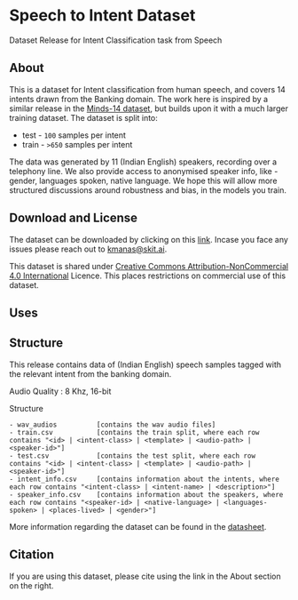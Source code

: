 # Speech to Intent Dataset

Dataset Release for Intent Classification task from Speech

## About

This is a dataset for Intent classification from human speech, and covers 14 intents drawn from the Banking domain. The work here is inspired by a similar release in the [Minds-14 dataset](https://huggingface.co/datasets/PolyAI/minds14), but builds upon it with a much larger training dataset. The dataset is split into:
- test - `100` samples per intent
- train - `>650` samples per intent

The data was generated by 11 (Indian English) speakers, recording over a telephony line. We also provide access to anonymised speaker info, like - gender, languages spoken, native language. We hope this will allow more structured discussions around robustness and bias, in the models you train.

## Download and License

The dataset can be downloaded by clicking on this [link](https://speech-to-intent-dataset.s3.ap-south-1.amazonaws.com/speech-to-intent.zip). Incase you face any issues please reach out to kmanas@skit.ai.

This dataset is shared under [Creative Commons Attribution-NonCommercial 4.0 International](https://creativecommons.org/licenses/by-nc/4.0/) Licence. This places restrictions on commercial use of this dataset.

## Uses



## Structure

This release contains data of (Indian English) speech samples tagged with the relevant intent from the banking domain.

Audio Quality : 8 Khz, 16-bit

Structure

```
- wav_audios          [contains the wav audio files]
- train.csv           [contains the train split, where each row contains "<id> | <intent-class> | <template> | <audio-path> | <speaker-id>"]
- test.csv            [contains the test split, where each row contains "<id> | <intent-class> | <template> | <audio-path> | <speaker-id>"]
- intent_info.csv     [contains information about the intents, where each row contains "<intent-class> | <intent-name> | <description>"]
- speaker_info.csv    [contains information about the speakers, where each row contains "<speaker-id> | <native-language> | <languages-spoken> | <places-lived> | <gender>"]

```

More information regarding the dataset can be found in the [datasheet](./datasheet.md).

## Citation

If you are using this dataset, please cite using the link in the About section on the right.
